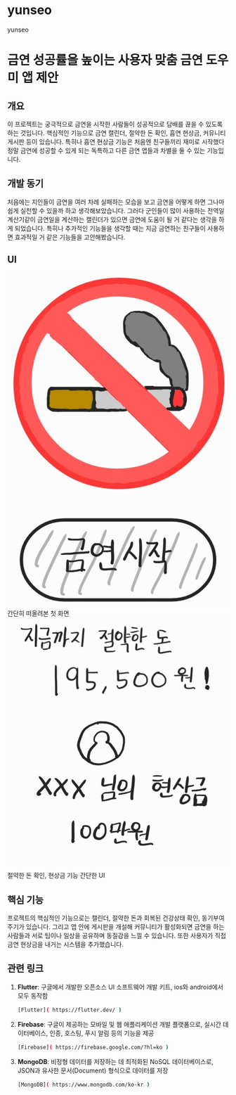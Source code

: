 # yunseo
yunseo

# 금연 성공률을 높이는 사용자 맞춤 금연 도우미 앱 제안

## 개요
이 프로젝트는 궁극적으로 금연을 시작한 사람들이 성공적으로 담배를 끊을 수 있도록 하는 것입니다. 핵심적인 기능으로 금연 캘린더, 절약한 돈 확인, 흡연 현상금, 커뮤니티 게시판 등이 있습니다. 특히나 흡연 현상금 기능은 처음엔 친구들끼리 재미로 시작했다 정말 금연에 성공할 수 있게 되는 독특하고 다른 금연 앱들과 차별을 둘 수 있는 기능입니다. 

## 개발 동기
처음에는 지인들이 금연을 여러 차례 실패하는 모습을 보고 금연을 어떻게 하면 그나마 쉽게 실천할 수 있을까 하고 생각해보았습니다. 그러다 군인들이 많이 사용하는 전역일 계산기같이 금연일을 계산하는 캘린더가 있으면 금연에 도움이 될 거 같다는 생각을 하게 되었습니다. 특히나 추가적인 기능들을 생각할 때는 지금 금연하는 친구들이 사용하면 효과적일 거 같은 기능들을 고안해봤습니다.

## UI
![UI 1](https://github.com/mahaban/yunseo/blob/main/%EA%B7%B8%EB%A6%BC%201.jpg)
간단히 떠올려본 첫 화면
![UI 2](https://github.com/mahaban/yunseo/blob/main/%EA%B7%B8%EB%A6%BC%202.jpg)
![UI 3](https://github.com/mahaban/yunseo/blob/main/%EA%B7%B8%EB%A6%BC%203.jpg)

절약한 돈 확인, 현상금 기능 간단한 UI

## 핵심 기능
프로젝트의 핵심적인 기능으로는 캘린더, 절약한 돈과 회복된 건강상태 확인, 동기부여 주기가 있습니다. 그리고 앱 안에 게시판을 개설해 커뮤니티가 활성화되면 금연을 하는 사람들과 서로 팁이나 일상을 공유하며 동질감을 느낄 수 있습니다. 또한 사용자가 직접 금연 현상금을 내거는 시스템을 추가했습니다. 


## 관련 링크

1. **Flutter**: 구글에서 개발한 오픈소스 UI 소프트웨어 개발 키트, ios와 android에서 모두 동작함
   ```bash
   [Flutter]( https://flutter.dev/ )
2. **Firebase**: 구글이 제공하는 모바일 및 웹 애플리케이션 개발 플랫폼으로, 실시간 데이터베이스, 인증, 호스팅, 푸시 알림 등의 기능을 제공
   ```bash
   [Firebase]( https://firebase.google.com/?hl=ko )
3. **MongoDB**: 비정형 데이터를 저장하는 데 최적화된 NoSQL 데이터베이스로, JSON과 유사한 문서(Document) 형식으로 데이터를 저장  
   ```bash  
   [MongoDB]( https://www.mongodb.com/ko-kr ) 



